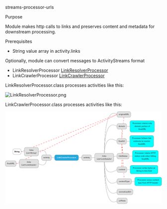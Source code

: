 streams-processor-urls

Purpose

  Module makes http calls to links and preserves content and metadata for downstream processing.

Prerequisites

  * String value array in activity.links

Optionally, module can convert messages to ActivityStreams format

  * LinkResolverProcessor [LinkResolverProcessor]
  * LinkCrawlerProcessor [LinkCrawlerProcessor]

[LinkResolverProcessor]: LinkResolverProcessor

  LinkResolverProcessor.class processes activities like this:

  ![LinkResolverProcessor.png](LinkResolverProcessor.png)

[LinkCrawlerProcessor]: LinkCrawlerProcessor

  LinkCrawlerProcessor.class processes activities like this:

  ![LinkCrawlerProcessor.png](LinkCrawlerProcessor.png)